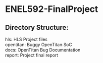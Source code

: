 # ENEL592-FinalProject

## Directory Structure:
hls: HLS Project files      
opentitan: Buggy OpenTitan SoC      
docs: OpenTitan Bug Documentation       
report: Project final report        